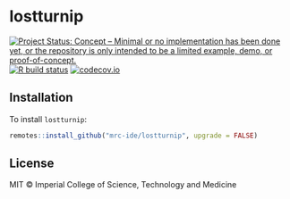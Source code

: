 # lostturnip

<!-- badges: start -->
[![Project Status: Concept – Minimal or no implementation has been done yet, or the repository is only intended to be a limited example, demo, or proof-of-concept.](https://www.repostatus.org/badges/latest/concept.svg)](https://www.repostatus.org/#concept)
[![R build status](https://github.com/mrc-ide/lostturnip/workflows/R-CMD-check/badge.svg)](https://github.com/mrc-ide/lostturnip/actions)
[![codecov.io](https://codecov.io/github/mrc-ide/lostturnip/coverage.svg?branch=main)](https://codecov.io/github/mrc-ide/lostturnip?branch=main)
<!-- badges: end -->

## Installation

To install `lostturnip`:

```r
remotes::install_github("mrc-ide/lostturnip", upgrade = FALSE)
```

## License

MIT © Imperial College of Science, Technology and Medicine
